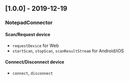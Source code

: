 ## [1.0.0] - 2019-12-19

### NotepadConnector

#### Scan/Request device
- `requestDevice` for Web
- `startScan`, `stopScan`, `scanResultStream` for Android/iOS

#### Connect/Disconnect device
- `connect`, `disconnect`